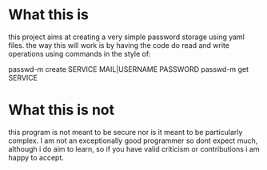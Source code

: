 # What this is

this project aims at creating a very simple password storage using yaml files.
the way this will work is by having the code do read and write operations using commands
in the style of:

passwd-m create SERVICE MAIL|USERNAME PASSWORD
passwd-m get SERVICE

# What this is not

this program is not meant to be secure nor is it meant to be particularly complex.
I am not an exceptionally good programmer so dont expect much, although i do aim to learn,
so if you have valid criticism or contributions i am happy to accept.